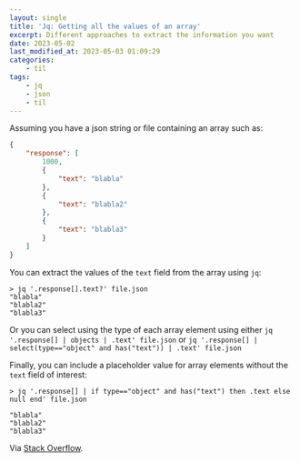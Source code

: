 ```yaml
---
layout: single
title: 'Jq: Getting all the values of an array'
excerpt: Different approaches to extract the information you want
date: 2023-05-02
last_modified_at: 2023-05-03 01:09:29
categories:
    - til
tags:
    - jq
    - json
    - til
---
```


Assuming you have a json string or file containing an array such as:

```json
{
    "response": [
        1000,
        {
            "text": "blabla"
        },
        {
            "text": "blabla2"
        },
        {
            "text": "blabla3"
        }
    ]
}
```

You can extract the values of the `text` field from the array using `jq`:

```shell
> jq '.response[].text?' file.json
"blabla"
"blabla2"
"blabla3"
```

Or you can select using the type of each array element using either `jq '.response[] | objects | .text' file.json`
or `jq '.response[] | select(type=="object" and has("text")) | .text' file.json`

Finally, you can include a placeholder value for array elements without the `text` field of interest:

```shell
> jq '.response[] | if type=="object" and has("text") then .text else null end' file.json

"blabla"
"blabla2"
"blabla3"
```

Via [Stack Overflow](https://stackoverflow.com/questions/45523425/getting-all-the-values-of-an-array-with-jq).

